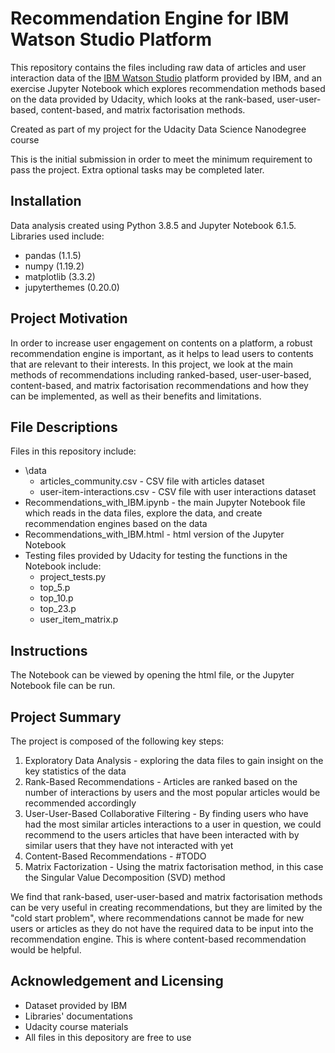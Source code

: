 # Recommendation Engine for IBM Watson Studio Platform

This repository contains the files including raw data of articles and user interaction data of the [IBM Watson Studio](https://dataplatform.cloud.ibm.com/login) platform provided by IBM, and an exercise Jupyter Notebook which explores recommendation methods based on the data provided by Udacity, which looks at the rank-based, user-user-based, content-based, and matrix factorisation methods.

Created as part of my project for the Udacity Data Science Nanodegree course

This is the initial submission in order to meet the minimum requirement to pass the project. Extra optional tasks may be completed later.

## Installation

Data analysis created using Python 3.8.5 and Jupyter Notebook 6.1.5. Libraries used include:
- pandas (1.1.5)
- numpy (1.19.2)
- matplotlib (3.3.2)
- jupyterthemes (0.20.0)

## Project Motivation

In order to increase user engagement on contents on a platform, a robust recommendation engine is important, as it helps to lead users to contents that are relevant to their interests. In this project, we look at the main methods of recommendations including ranked-based, user-user-based, content-based, and matrix factorisation recommendations and how they can be implemented, as well as their benefits and limitations.

## File Descriptions

Files in this repository include:

<ul>
  <li>\data
    <ul>
      <li>articles_community.csv - CSV file with articles dataset</li>
      <li>user-item-interactions.csv - CSV file with user interactions dataset</li>
    </ul>
  </li>
  <li>Recommendations_with_IBM.ipynb - the main Jupyter Notebook file which reads in the data files, explore the data, and create recommendation engines based on the data</li>
  <li>Recommendations_with_IBM.html - html version of the Jupyter Notebook</li>
  <li>Testing files provided by Udacity for testing the functions in the Notebook include:
    <ul>
      <li>project_tests.py</li>
      <li>top_5.p</li>
      <li>top_10.p</li>
      <li>top_23.p</li>
      <li>user_item_matrix.p</li>
    </ul>
    </li>
</ul>

## Instructions

The Notebook can be viewed by opening the html file, or the Jupyter Notebook file can be run.

## Project Summary

The project is composed of the following key steps:

1. Exploratory Data Analysis - exploring the data files to gain insight on the key statistics of the data
2. Rank-Based Recommendations - Articles are ranked based on the number of interactions by users and the most popular articles would be recommended accordingly
3. User-User-Based Collaborative Filtering - By finding users who have had the most similar articles interactions to a user in question, we could recommend to the users articles that have been interacted with by similar users that they have not interacted with yet
4. Content-Based Recommendations - #TODO
5. Matrix Factorization - Using the matrix factorisation method, in this case the Singular Value Decomposition (SVD) method

We find that rank-based, user-user-based and matrix factorisation methods can be very useful in creating recommendations, but they are limited by the "cold start problem", where recommendations cannot be made for new users or articles as they do not have the required data to be input into the recommendation engine. This is where content-based recommendation would be helpful.

## Acknowledgement and Licensing

- Dataset provided by IBM
- Libraries' documentations
- Udacity course materials
- All files in this depository are free to use

